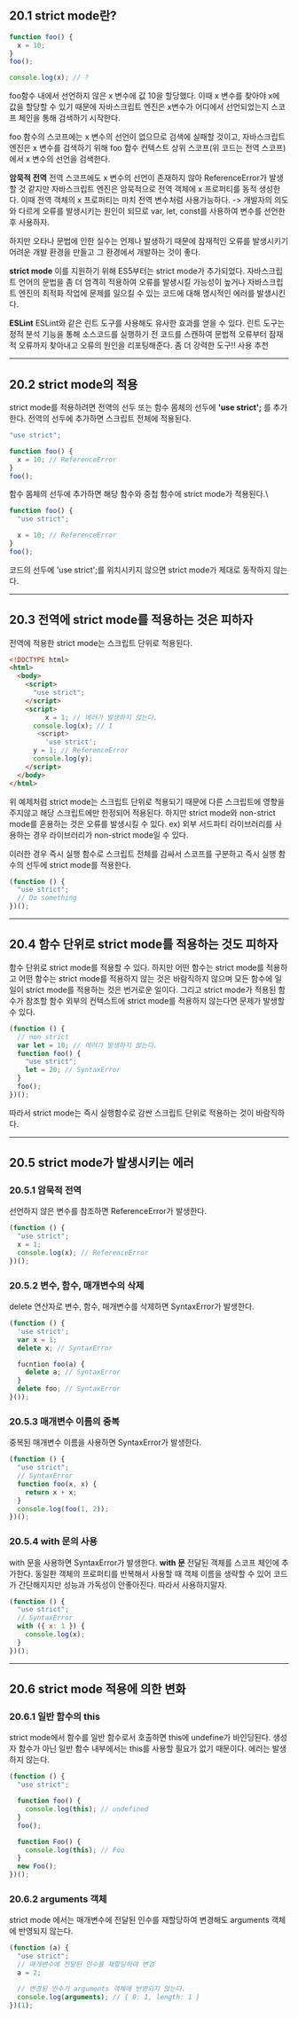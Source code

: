 ## 20.1 strict mode란?

```javascript
function foo() {
  x = 10;
}
foo();

console.log(x); // ?
```

foo함수 내에서 선언하지 않은 x 변수에 값 10을 할당했다. 이때 x 변수를 찾아야 x에 값을 할당할 수 있기 때문에 자바스크립트 엔진은 x변수가 어디에서 선언되었는지 스코프 체인을 통해 검색하기 시작한다.

foo 함수의 스코프에는 x 변수의 선언이 없으므로 검색에 실패할 것이고, 자바스크립트 엔진은 x 변수를 검색하기 위해 foo 함수 컨텍스트 상위 스코프(위 코드는 전역 스코프)에서 x 변수의 선언을 검색한다.

**암묵적 전역**
전역 스코프에도 x 변수의 선언이 존재하지 않아 ReferenceError가 발생할 것 같지만 자바스크립트 엔진은 암묵적으로 전역 객체에 x 프로퍼티를 동적 생성한다. 이때 전역 객체의 x 프로퍼티는 마치 전역 변수처럼 사용가능하다.
-> 개발자의 의도와 다르게 오류를 발생시키는 원인이 되므로 var, let, const를 사용하여 변수를 선언한 후 사용하자.

하지만 오타나 문법에 인한 실수는 언제나 발생하기 때문에 잠재적인 오류를 발생시키기 어려운 개발 환경을 만들고 그 환경에서 개발하는 것이 좋다.

**strict mode**
이를 지원하기 위해 ES5부터는 strict mode가 추가되었다.
자바스크립트 언어의 문법을 좀 더 엄격히 적용하여 오류를 발생시킬 가능성이 높거나 자바스크립트 엔진의 최적화 작업에 문제를 일으킬 수 있는 코드에 대해 명시적인 에러를 발생시킨다.

**ESLint**
ESLint와 같은 린트 도구를 사용해도 유사한 효과를 얻을 수 있다. 린트 도구는 정적 분석 기능을 통해 소스코드를 실행하기 전 코드를 스캔하여 문법적 오류부터 잠재적 오류까지 찾아내고 오류의 원인을 리포팅해준다.
좀 더 강력한 도구!! 사용 추천

---

## 20.2 strict mode의 적용

strict mode를 적용하려면 전역의 선두 또는 함수 몸체의 선두에 **'use strict';** 를 추가한다.
전역의 선두에 추가하면 스크립트 전체에 적용된다.

```javascript
"use strict";

function foo() {
  x = 10; // ReferenceError
}
foo();
```

함수 몸체의 선두에 추가하면 해당 함수와 중첩 함수에 strict mode가 적용된다.\

```javascript
function foo() {
  "use strict";

  x = 10; // ReferenceError
}
foo();
```

코드의 선두에 'use strict';를 위치시키지 않으면 strict mode가 제대로 동작하지 않는다.

---

## 20.3 전역에 strict mode를 적용하는 것은 피하자

전역에 적용한 strict mode는 스크립트 단위로 적용된다.

```html
<!DOCTYPE html>
<html>
  <body>
    <script>
      "use strict";
    </script>
    <script>
         x = 1; // 에러가 발생하지 않는다.
      console.log(x); // 1
       <script>
         'use strict';
      y = 1; // ReferenceError
      console.log(y);
    </script>
  </body>
</html>
```

위 예제처럼 strict mode는 스크립트 단위로 적용되기 때문에 다른 스크립트에 영향을 주지않고 해당 스크립트에만 한정되어 적용된다.
하지만 strict mode와 non-strict mode를 혼용하는 것은 오류를 발생시킬 수 있다.
ex) 외부 서드파티 라이브러리를 사용하는 경우 라이브러리가 non-strict mode일 수 있다.

이러한 경우 즉시 실행 함수로 스크립트 전체를 감싸서 스코프를 구분하고 즉시 실행 함수의 선두에 strict mode를 적용한다.

```javascript
(function () {
  "use strict";
  // Do something
})();
```

---

## 20.4 함수 단위로 strict mode를 적용하는 것도 피하자

함수 단위로 strict mode를 적용할 수 있다. 하지만 어떤 함수는 strict mode를 적용하고 어떤 함수는 strict mode를 적용하지 않는 것은 바람직하지 않으며 모든 함수에 일일이 strict mode를 적용하는 것은 번거로운 일이다.
그리고 strict mode가 적용된 함수가 참조할 함수 외부의 컨텍스트에 strict mode를 적용하지 않는다면 문제가 발생할 수 있다.

```javascript
(function () {
  // non strict
  var let = 10; // 에러가 발생하지 않는다.
  function foo() {
    "use strict";
    let = 20; // SyntaxError
  }
  foo();
})();
```

따라서 strict mode는 즉시 실행함수로 감싼 스크립트 단위로 적용하는 것이 바람직하다.

---

## 20.5 strict mode가 발생시키는 에러

### 20.5.1 암묵적 전역

선언하지 않은 변수를 참조하면 ReferenceError가 발생한다.

```javascript
(function () {
  "use strict";
  x = 1;
  console.log(x); // ReferenceError
})();
```

### 20.5.2 변수, 함수, 매개변수의 삭제

delete 연산자로 변수, 함수, 매개변수를 삭제하면 SyntaxError가 발생한다.

```javascript
(function () {
  'use strict';
  var x = 1;
  delete x; // SyntaxError

  fucntion foo(a) {
    delete a; // SyntaxError
  }
  delete foo; // SyntaxError
}());
```

### 20.5.3 매개변수 이름의 중복

중복된 매개변수 이름을 사용하면 SyntaxError가 발생한다.

```javascript
(function () {
  "use strict";
  // SyntaxError
  function foo(x, x) {
    return x + x;
  }
  console.log(foo(1, 2));
})();
```

### 20.5.4 with 문의 사용

with 문을 사용하면 SyntaxError가 발생한다.
**with 문**
전달된 객체를 스코프 체인에 추가한다.
동일한 객체의 프로퍼티를 반복해서 사용할 때 객체 이름을 생략할 수 있어 코드가 간단해지지만 성능과 가독성이 안좋아진다. 따라서 사용하지말자.

```javascript
(function () {
  "use strict";
  // SyntaxError
  with ({ x: 1 }) {
    console.log(x);
  }
})();
```

---

## 20.6 strict mode 적용에 의한 변화

### 20.6.1 일반 함수의 this

strict mode에서 함수를 일반 함수로서 호출하면 this에 undefine가 바인딩된다.
생성자 함수가 아닌 일반 함수 내부에서는 this를 사용할 필요가 없기 때문이다. 에러는 발생하지 않는다.

```javascript
(function () {
  "use strict";

  function foo() {
    console.log(this); // undefined
  }
  foo();

  function Foo() {
    console.log(this); // Foo
  }
  new Foo();
})();
```

### 20.6.2 arguments 객체

strict mode 에서는 매개변수에 전달된 인수를 재할당하여 변경해도 arguments 객체에 반영되지 않는다.

```javascript
(function (a) {
  "use strict";
  // 매개변수에 전달된 인수를 재할당하여 변경
  a = 2;

  // 변경된 인수가 arguments 객체에 반영되지 않는다.
  console.log(arguments); // { 0: 1, length: 1 }
})(1);
```
